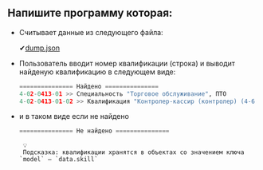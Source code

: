 ## Напишите программу которая:

- Считывает данные из следующего файла:
    
    ✔[dump.json](https://prod-files-secure.s3.us-west-2.amazonaws.com/d9fc6719-e1f9-49a0-8e26-8e1860bb2010/8f214591-daa1-4f01-bf60-268bc1832b5f/dump.json)
- Пользователь вводит номер квалификации (строка) и выводит найденую квалификацию в следующем виде:
    
    ```python
    =============== Найдено ===============
    4-02-0413-01 >> Специальность "Торговое обслуживание", ПТО
    4-02-0413-01-02 >> Квалификация "Контролер-кассир (контролер) (4-6 разряд)"
    ```
- и в таком виде если не найдено
    
    ```python
    =============== Не найдено ===============
    ```
   ```
    💡
    Подсказка: квалификации хранятся в объектах со значением ключа `model` — `data.skill`
   ```
